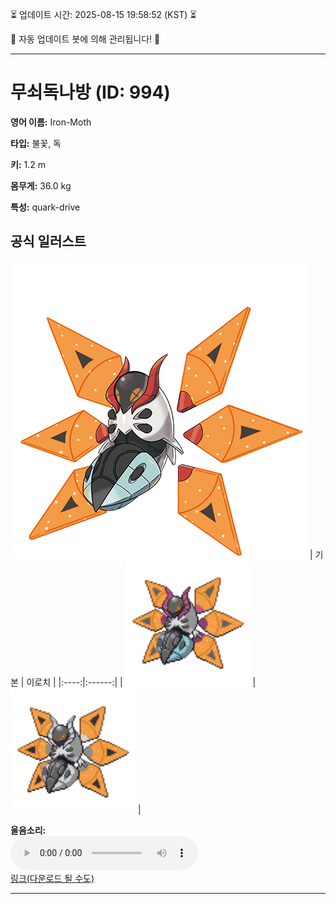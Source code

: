 
⏳ 업데이트 시간: 2025-08-15 19:58:52 (KST) ⏳

🤖 자동 업데이트 봇에 의해 관리됩니다! 🤖

---

# 무쇠독나방 (ID: 994)
**영어 이름:** Iron-Moth

**타입:** 불꽃, 독

**키:** 1.2 m

**몸무게:** 36.0 kg

**특성:** quark-drive

## 공식 일러스트
![](https://raw.githubusercontent.com/PokeAPI/sprites/master/sprites/pokemon/other/official-artwork/994.png)
| 기본 | 이로치 |
|:----:|:------:|
| <img src="https://raw.githubusercontent.com/PokeAPI/sprites/master/sprites/pokemon/994.png" width="200"> | <img src="https://raw.githubusercontent.com/PokeAPI/sprites/master/sprites/pokemon/shiny/994.png" width="200"> |

**울음소리:**<br><audio controls src="https://raw.githubusercontent.com/PokeAPI/cries/main/cries/pokemon/latest/994.ogg"></audio><br> [링크(다운로드 될 수도)](https://raw.githubusercontent.com/PokeAPI/cries/main/cries/pokemon/latest/994.ogg)


---
